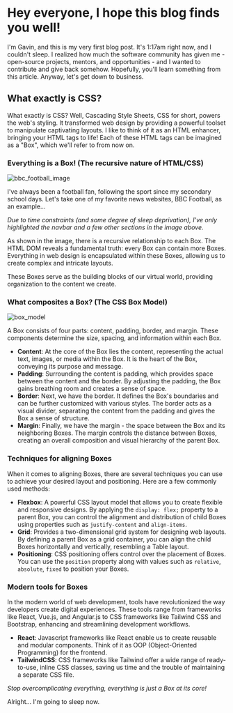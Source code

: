 # Hey everyone, I hope this blog finds you well!

I'm Gavin, and this is my very first blog post. It's 1:17am right now, and I couldn't sleep. I realized how much the software community has given me - open-source projects, mentors, and opportunities - and I wanted to contribute and give back somehow. Hopefully, you'll learn something from this article. Anyway, let's get down to business.

## What exactly is CSS?

What exactly is CSS? Well, Cascading Style Sheets, CSS for short, powers the web's styling. It transformed web design by providing a powerful toolset to manipulate captivating layouts. I like to think of it as an HTML enhancer, bringing your HTML tags to life! Each of these HTML tags can be imagined as a "Box", which we'll refer to from now on.

### Everything is a Box! (The recursive nature of HTML/CSS)

![bbc_football_image](/blogs/css-decoded/bbc-football.jpg)

I've always been a football fan, following the sport since my secondary school days. Let's take one of my favorite news websites, BBC Football, as an example...

_Due to time constraints (and some degree of sleep deprivation), I've only highlighted the navbar and a few other sections in the image above._

As shown in the image, there is a recursive relationship to each Box. The HTML DOM reveals a fundamental truth: every Box can contain more Boxes. Everything in web design is encapsulated within these Boxes, allowing us to create complex and intricate layouts.

These Boxes serve as the building blocks of our virtual world, providing organization to the content we create.

### What composites a Box? (The CSS Box Model)

![box_model](/blogs/css-decoded/boxModel.png)

A Box consists of four parts: content, padding, border, and margin. These components determine the size, spacing, and information within each Box.

- **Content**: At the core of the Box lies the content, representing the actual text, images, or media within the Box. It is the heart of the Box, conveying its purpose and message.
- **Padding**: Surrounding the content is padding, which provides space between the content and the border. By adjusting the padding, the Box gains breathing room and creates a sense of space.
- **Border**: Next, we have the border. It defines the Box's boundaries and can be further customized with various styles. The border acts as a visual divider, separating the content from the padding and gives the Box a sense of structure.
- **Margin**: Finally, we have the margin - the space between the Box and its neighboring Boxes. The margin controls the distance between Boxes, creating an overall composition and visual hierarchy of the parent Box.

### Techniques for aligning Boxes

When it comes to aligning Boxes, there are several techniques you can use to achieve your desired layout and positioning. Here are a few commonly used methods:

- **Flexbox**: A powerful CSS layout model that allows you to create flexible and responsive designs. By applying the `display: flex;` property to a parent Box, you can control the alignment and distribution of child Boxes using properties such as `justify-content` and `align-items`.
- **Grid**: Provides a two-dimensional grid system for designing web layouts. By defining a parent Box as a grid container, you can align the child Boxes horizontally and vertically, resembling a Table layout.
- **Positioning**: CSS positioning offers control over the placement of Boxes. You can use the `position` property along with values such as `relative`, `absolute`, `fixed` to position your Boxes.

### Modern tools for Boxes

In the modern world of web development, tools have revolutionized the way developers create digital experiences. These tools range from frameworks like React, Vue.js, and Angular.js to CSS frameworks like Tailwind CSS and Bootstrap, enhancing and streamlining development workflows.

- **React**: Javascript frameworks like React enable us to create reusable and modular components. Think of it as OOP (Object-Oriented Programming) for the frontend.
- **TailwindCSS**: CSS frameworks like Tailwind offer a wide range of ready-to-use, inline CSS classes, saving us time and the trouble of maintaining a separate CSS file.

_Stop overcomplicating everything, everything is just a Box at its core!_

Alright... I'm going to sleep now.
